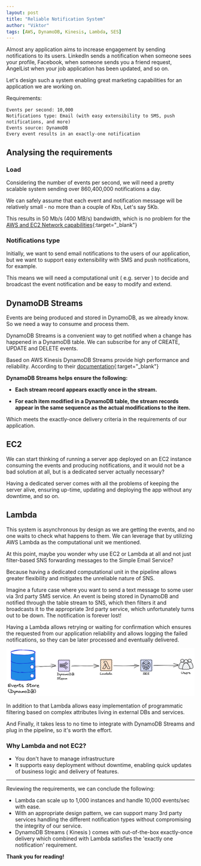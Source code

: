 ```yaml
---
layout: post
title: "Reliable Notification System"
author: "Viktor"
tags: [AWS, DynamoDB, Kinesis, Lambda, SES]
---
```


Almost any application aims to increase engagement by sending notifications to its users.
LinkedIn sends a notification when someone sees your profile,
Facebook, when someone sends you a friend request,
AngelList when your job application has been updated, and so on.

Let's design such a system enabling great marketing capabilities for an application we are working on.

Requirements:
```
Events per second: 10,000 
Notifications type: Email (with easy extensibility to SMS, push notifications, and more)
Events source: DynamoDB
Every event results in an exactly-one notification
```

## Analysing the requirements

### Load

Considering the number of events per second, we will need a pretty scalable system sending over
860,400,000 notifications a day.

We can safely assume that each event and notification message will be relatively small - no more than
a couple of Kbs, Let's say 5Kb. 

This results in 50 Mb/s (400 MB/s) bandwidth, which is no problem for the [AWS and EC2 Network capabilities](https://docs.aws.amazon.com/AWSEC2/latest/UserGuide/ec2-instance-network-bandwidth.html){:target="_blank"}

### Notifications type

Initially, we want to send email notifications to the users of our application, but we want to support easy
extensibility with SMS and push notifications, for example.

This means we will need a computational unit ( e.g. server ) to decide and broadcast the event notification and be
easy to modify and extend.

## DynamoDB Streams

Events are being produced and stored in DynamoDB, as we already know. So we need a way to consume and process them.

DynamoDB Streams is a convenient way to get notified when a change has happened in a DynamoDB table.
We can subscribe for any of CREATE, UPDATE and DELETE events.

Based on AWS Kinesis DynamoDB Streams provide high performance and reliability. According to their [documentation](https://docs.aws.amazon.com/amazondynamodb/latest/developerguide/Streams.html){:target="_blank"} 

**DynamoDB Streams helps ensure the following:**

* **Each stream record appears exactly once in the stream.**
    
* **For each item modified in a DynamoDB table, the stream records appear in the same sequence as the actual modifications to the item.**

Which meets the exactly-once delivery criteria in the requirements of our application.

## EC2

We can start thinking of running a server app deployed on an EC2 instance consuming the events and producing notifications, and it would not be a bad solution at all, but 
is a dedicated server actually necessary?

Having a dedicated server comes with all the problems of keeping the server alive, ensuring up-time, updating and deploying the app without any downtime, and so on.

## Lambda

This system is asynchronous by design as we are getting the events, and no one waits to check what happens to them.
We can leverage that by utilizing AWS Lambda as the computational unit we mentioned.

At this point, maybe you wonder why use EC2 or Lambda at all and not just filter-based SNS forwarding messages to the Simple Email Service?

Because having a dedicated computational unit in the pipeline allows greater flexibility and mitigates the unreliable nature of SNS.

Imagine a future case where you want to send a text message to some user via 3rd party SMS service.
An event is being stored in DynamoDB and notified through the table stream to SNS, which then filters it and broadcasts it to the appropriate 3rd party service, which unfortunately turns out to be down. The notification is forever lost!

Having a Lambda allows retrying or waiting for confirmation which ensures the requested from our application reliability and 
allows logging the failed notifications, so they can be later processed and eventually delivered.

![Reliable notifications pipeline](/assets/posts/dynamodb-kinesis-lambda-ses-pipeline.png)

In addition to that Lambda allows easy implementation of programmatic filtering based on complex attributes living in external DBs and services.

And Finally, it takes less to no time to integrate with DynamoDB Streams and plug in the pipeline, so it's worth the effort.

### Why Lambda and not EC2?
* You don't have to manage infrastructure
* It supports easy deployment without downtime, enabling quick updates of business logic and delivery of features.

---

Reviewing the requirements, we can conclude the following:

* Lambda can scale up to 1,000 instances and handle 10,000 events/sec with ease.
* With an appropriate design pattern, we can support many 3rd party services handling the different notification types without compromising the integrity of our service.
* DynamoDB Streams ( Kinesis ) comes with out-of-the-box exactly-once delivery which combined with Lambda satisfies the 'exactly one notification' requirement.

**Thank you for reading!**
